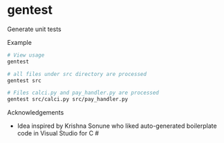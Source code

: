 # gentest

Generate unit tests

Example
```bash
# View usage
gentest

# all files under src directory are processed
gentest src

# Files calci.py and pay_handler.py are processed
gentest src/calci.py src/pay_handler.py
```

Acknowledgements
 - Idea inspired by Krishna Sonune who liked auto-generated boilerplate code in Visual Studio for C #